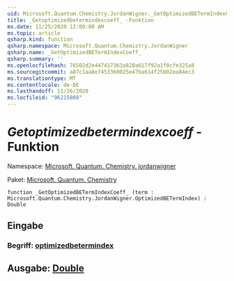```yaml
---
uid: Microsoft.Quantum.Chemistry.JordanWigner._GetOptimizedBETermIndexCoeff_
title: _Getoptimizedbetermindexcoeff_ -Funktion
ms.date: 11/25/2020 12:00:00 AM
ms.topic: article
qsharp.kind: function
qsharp.namespace: Microsoft.Quantum.Chemistry.JordanWigner
qsharp.name: _GetOptimizedBETermIndexCoeff_
qsharp.summary: ''
ms.openlocfilehash: 76502d2e447417363a828a617f92a1f0cfe325a8
ms.sourcegitcommit: a87c1aa8e7453360025e47ba614f25b02ea84ec3
ms.translationtype: MT
ms.contentlocale: de-DE
ms.lasthandoff: 11/26/2020
ms.locfileid: "96215808"
---
```

# <a name="_getoptimizedbetermindexcoeff_-function"></a>_Getoptimizedbetermindexcoeff_ -Funktion

Namespace: [Microsoft. Quantum. Chemistry. jordanwigner](xref:Microsoft.Quantum.Chemistry.JordanWigner)

Paket: [Microsoft. Quantum. Chemistry](https://nuget.org/packages/Microsoft.Quantum.Chemistry)




```qsharp
function _GetOptimizedBETermIndexCoeff_ (term : Microsoft.Quantum.Chemistry.JordanWigner.OptimizedBETermIndex) : Double
```


## <a name="input"></a>Eingabe

### <a name="term--optimizedbetermindex"></a>Begriff: [optimizedbetermindex](xref:Microsoft.Quantum.Chemistry.JordanWigner.OptimizedBETermIndex)





## <a name="output--double"></a>Ausgabe: [Double](xref:microsoft.quantum.lang-ref.double)

